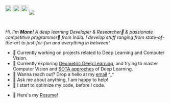 <a href="https://twitter.com/punsbymann">
  <img align="left" alt="Mann Patel's | Twitter" width="22px" src="https://raw.githubusercontent.com/peterthehan/peterthehan/master/assets/twitter.svg" />
</a>
<a href="https://www.linkedin.com/in/manncodes/">
  <img align="left" alt="Mann's LinkedIN" width="22px" src="https://raw.githubusercontent.com/peterthehan/peterthehan/master/assets/linkedin.svg" />
</a>
<a href="https://open.spotify.com/user/djh04wljbi0d2jzr1de8hs5o8?si=MAEG3HjvTZmM1JL4Hjotww&utm_source=copy-link&dl_branch=1">
  <img align="left" alt="Mann's Spotify" width="22px" src="https://cdn.worldvectorlogo.com/logos/spotify-2.svg" />
</a>

![](https://visitor-badge.glitch.me/badge?page_id=manncodes.manncodes)

<br />

*Hi, I'm **Mann**! A deep learning Developer & Researcher🚀 & passionate competitive programmer:zombie: from India. I develop stuff ranging from state-of-the-art to just-for-fun and everything in between!*

- 🔭 Currently working on projects related to Deep Learning and Computer Vision.
- 🌱 Currently exploring [Geometric Deep Learning](https://geometricdeeplearning.com/), and trying to master Computer Vision and [SOTA approches](https://paperswithcode.com/sota) of Deep Learning.
- 💼 Wanna reach out? Drop a hello at my [email](mailto:manncodes@gmail.com) ^_^
- 💬 Ask me about anything, I am happy to help!
- 😬 I start to optimize my code, before I code.
<!-- - 📝 Here's my [Resume](https://drive.google.com/file/d/1yUiJBVEXieC7vlCGZNr11Mt3UVaEBfyv/view?usp=sharing)! -->
- 📝 Here's my [Resume](https://drive.google.com/file/d/1TokcG06rDPUNItJIMq5Vr0706xGzDhNJ/view?usp=sharing)! 






